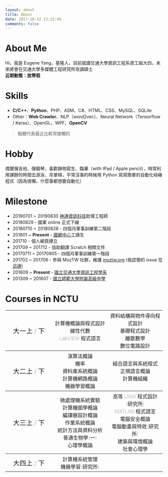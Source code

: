 ```yaml
---
layout: about
title: About
date: 2017-10-12 13:22:49
comments: false
---
```


# About Me

Hi，我是 Eugene Yang，基隆人，目前就讀交通大學資訊工程系資工組大四，未來將會在交通大學多媒體工程研究所攻讀碩士  
__近期動態：放寒假__

# Skills

- __C/C++__、__Python__、PHP、ASM、C#、HTML、CSS、MySQL、SQLite
- Other：__Web Crawler__、NLP（word2vec）、Neural Network（Tensorflow / Keras）、OpenGL、WPF、__OpenCV__

> 粗體代表最近比較常接觸的

# Hobby

偶爾彈吉他、彈鋼琴，喜歡靜物寫生、臨摹（with IPad / Apple pencil），時常利用課餘的時間去游泳、吊單槓，平常沒事的時候用 Python 寫寫簡單的自動化~~垃圾~~程式（因為很懶，什麼事都想要自動化）

# Milestone

- 20190701 ~ 20190830 [神通資訊科技](https://www.mitac.com.tw/)助理工程師
- 20180829 - 國軍 online 正式下線
- 20180710 ~ 20180828 - 四個月軍事訓練第二階段
- 201801 ~ __Present__ - [國網中心](https://www.nchc.org.tw/en)工讀生
- 201710 - 個人網頁建立
- 201709 ~ 201712 - 協助翻譯 Scratch 相關文件
- 20170711 ~ 20170905 - 四個月軍事訓練第一階段
- 201702 ~ 201706 - 參與 MozTW 社群，維護 [moztw.org](https://moztw.org/) (我認領的 issue 在[這邊](https://github.com/moztw/www.moztw.org/issues?q=is%3Aissue+assignee%3Aeugene87222+is%3Aclosed))
- 201609 ~ __Present__ - [國立交通大學資訊工程學系](https://www.cs.nctu.edu.tw/)
- 201309 ~ 201607 - [國立師範大學附屬高級中學](https://www.hs.ntnu.edu.tw/)

# Courses in NCTU

<table>
    <tr>
        <th style="text-align:center; width:30%; font-size:130%;">大一上 / 下</th>
        <th style="width:35%;">
            計算機概論與程式設計<br/>
            線性代數<br/>
            LabVIEW 程式語言
        </th>
        <th style="width:35%;">
            資料結構與物件導向程式設計<br/>
            基礎程式設計<br/>
            離散數學<br/>
            數位電路設計
        </th>
    </tr>
    <tr>
        <th style="text-align:center; font-size:130%;">大二上 / 下</th>
        <th>
            演算法概論<br/>
            機率<br/>
            資料庫系統概論<br/>
            計算機網路概論<br/>
            機器學習概論
        </th>
        <th>
            組合語言與系統程式<br/>
            正規語言概論<br/>
            計算機組織
        </th>
    </tr>
    <tr>
        <th style="text-align:center; font-size:130%;">大三上 / 下</th>
        <th>
            微處理機系統實驗<br/>
            計算機圖學概論<br/>
            編譯器設計概論<br/>
            作業系統概論<br/>
            統計方法與資料分析<br/>
            普通生物學(一)<br/>
            心理學概論
        </th>
        <th>
            高等 UNIX 程式設計(研究所)<br/>
            MATLAB 程式語言<br/>
            電腦安全概論<br/>
            電腦動畫與特效(研究所)<br/>
            建築與環境概論<br/>
            社會心理學
        </th>
    </tr>
    <tr>
        <th style="text-align:center; font-size:130%;">大四上 / 下</th>
        <th>
            計算機系統管理<br/>
            機器學習(研究所)
        </th>
        <th>
        </th>
    </tr>
</table>

<style>
    tr th {
        font-weight: lighter;
    }
</style>